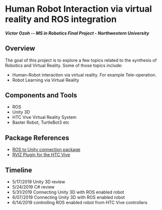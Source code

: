 Human Robot Interaction via virtual reality and ROS integration
=============================

#### *Victor Ozoh -- MS in Robotics Final Project - Northwestern University*


## Overview
The goal of this project is to explore a few topics related to the synthesis of
Robotics and Virtual Reality.
Some of those topics include:
- Human-Robot interaction via virtual reality. For example Tele-operation.
- Robot Learning via Virtual Reality

## Components and Tools
- ROS
- Unity 3D
- HTC Vive Virtual Reality System
- Baxter Robot, TurtleBot3 etc

## Package References
- [ROS to Unity connection package](https://github.com/h2r/ros_reality)
- [RVIZ Plugin for the HTC Vive](https://github.com/AndreGilerson/rviz_vive)

## Timeline
- 5/17/2019 Unity 3D review
- 5/24/2019 C# review
- 5/31/2019 Connecting Unity 3D with ROS enabled robot
- 6/07/2019 Connecting Unity 3D with ROS enabled robot
- 6/14/2019 controlling ROS enabled robot from HTC Vive controllers

